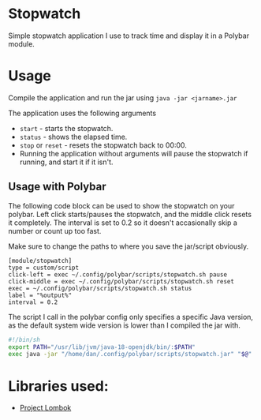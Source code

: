 # Stopwatch
Simple stopwatch application I use to track time and display it in a Polybar module.

# Usage
Compile the application and run the jar using `java -jar <jarname>.jar`

The application uses the following arguments
- `start` - starts the stopwatch.
- `status` - shows the elapsed time.
- `stop` or `reset` - resets the stopwatch back to 00:00.
- Running the application without arguments will pause the stopwatch if running, and start it if it isn't.

## Usage with Polybar
The following code block can be used to show the stopwatch on your polybar. Left click starts/pauses the stopwatch, and the middle click resets it completely. The interval is set to 0.2 so it doesn't accasionally skip a number or count up too fast.

Make sure to change the paths to where you save the jar/script obviously.
```
[module/stopwatch]
type = custom/script
click-left = exec ~/.config/polybar/scripts/stopwatch.sh pause
click-middle = exec ~/.config/polybar/scripts/stopwatch.sh reset
exec = ~/.config/polybar/scripts/stopwatch.sh status
label = "%output%"
interval = 0.2
```

The script I call in the polybar config only specifies a specific Java version, as the default system wide version is lower than I compiled the jar with.
```sh
#!/bin/sh
export PATH="/usr/lib/jvm/java-18-openjdk/bin/:$PATH"
exec java -jar "/home/dan/.config/polybar/scripts/stopwatch.jar" "$@"
```

# Libraries used:
- [Project Lombok](https://projectlombok.org/)
